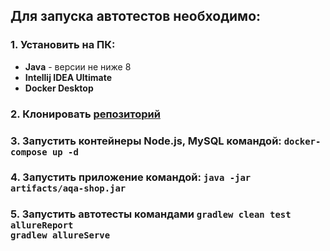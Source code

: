 ## Для запуска автотестов необходимо:
### 1. Установить на ПК:
* **Java** - версии не ниже 8
* **Intellij IDEA Ultimate**
* **Docker Desktop**
### 2. Клонировать [репозиторий](https://github.com/DmitrievDA97/QA_Diploma)
### 3. Запустить контейнеры Node.js, MySQL командой: `docker-compose up -d`
### 4. Запустить приложение командой: `java -jar artifacts/aqa-shop.jar`
### 5. Запустить автотесты командами `gradlew clean test allureReport` <br> `gradlew allureServe`